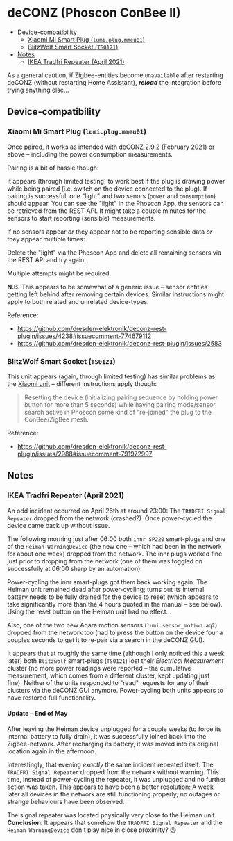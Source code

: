 # deCONZ (Phoscon ConBee II)

- [Device-compatibility](#device-compatibility)
  - [Xiaomi Mi Smart Plug (`lumi.plug.mmeu01`)](#xiaomi-mi-smart-plug-lumiplugmmeu01)
  - [BlitzWolf Smart Socket (`TS0121`)](#blitzwolf-smart-socket-ts0121)
- [Notes](#notes)
  - [IKEA Tradfri Repeater (April 2021)](#ikea-tradfri-repeater-april-2021)

As a general caution, if Zigbee-entities become `unavailable` after restarting
deCONZ (without restarting Home Assistant), **_reload_** the integration before
trying anything else...

## Device-compatibility

### Xiaomi Mi Smart Plug (`lumi.plug.mmeu01`)

Once paired, it works as intended with deCONZ 2.9.2 (February 2021) or above –
including the power consumption measurements.

Pairing is a bit of hassle though:

It appears (through limited testing) to work best if the plug is drawing power
while being paired (i.e. switch on the device connected to the plug). If pairing
is successful, one "light" and two senors (`power` and `consumption`) should
appear. You can see the "light" in the Phoscon App, the sensors can be retrieved
from the REST API. It might take a couple minutes for the sensors to start
reporting (sensible) measurements.

If no sensors appear _or_ they appear not to be reporting sensible data _or_
they appear multiple times:

Delete the "light" via the Phoscon App and delete all remaining sensors via the
REST API and try again.

Multiple attempts might be required.

**N.B.** This appears to be somewhat of a generic issue – sensor entities
getting left behind after removing certain devices. Similar instructions might
apply to both related and unrelated device-types.

Reference:

- <https://github.com/dresden-elektronik/deconz-rest-plugin/issues/4238#issuecomment-774679112>
- <https://github.com/dresden-elektronik/deconz-rest-plugin/issues/2583>

### BlitzWolf Smart Socket (`TS0121`)

This unit appears (again, through limited testing) has similar problems as the
[Xiaomi unit](#xiaomi-mi-smart-plug-lumiplugmmeu01) – different instructions
apply though:

> Resetting the device (initializing pairing sequence by holding power button
> for more than 5 seconds) while having pairing mode/sensor search active in
> Phoscon some kind of "re-joined" the plug to the ConBee/ZigBee mesh.

Reference:

- <https://github.com/dresden-elektronik/deconz-rest-plugin/issues/2988#issuecomment-791972997>

## Notes

### IKEA Tradfri Repeater (April 2021)

An odd incident occurred on April 26th at around 23:00: The
`TRADFRI Signal Repeater` dropped from the network (crashed?). Once power-cycled
the device came back up without issue.

The following morning just after 06:00 both `innr SP220` smart-plugs and one of
the `Heiman WarningDevice` (the new one – which had been in the network for
about one week) dropped from the network. The innr plugs worked fine just prior
to dropping from the network (one of them was toggled on successfully at 06:00
sharp by an automation).

Power-cycling the innr smart-plugs got them back working again. The Heiman unit
remained dead after power-cycling; turns out its internal battery needs to be
fully drained for the device to reset (which appears to take significantly more
than the 4 hours quoted in the manual – see below). Using the reset button on
the Heiman unit had no effect...

Also, one of the two new Aqara motion sensors (`lumi.sensor_motion.aq2`) dropped
from the network too (had to press the button on the device four a couples
seconds to get it to re-pair via a search in the deCONZ GUI).

It appears that at roughly the same time (although I only noticed this a week
later) both `Blitzwolf` smart-plugs (`TS0121`) lost their _Electrical
Measurement_ cluster (no more power readings were reported – the cumulative
measurement, which comes from a different cluster, kept updating just fine).
Neither of the units responded to "read" requests for any of their clusters via
the deCONZ GUI anymore. Power-cycling both units appears to have restored full
functionality.

#### Update – End of May

After leaving the Heiman device unplugged for a couple weeks (to force its
internal battery to fully drain), it was successfully joined back into the
Zigbee-network. After recharging its battery, it was moved into its original
location again in the afternoon.

Interestingly, that evening _exactly_ the same incident repeated itself: The
`TRADFRI Signal Repeater` dropped from the network without warning. This time,
instead of power-cycling the repeater, it was unplugged and no further action
was taken. This appears to have been a better resolution: A week later all
devices in the network are still functioning properly; no outages or strange
behaviours have been observed.

The signal repeater was located physically very close to the Heiman unit.
**Conclusion**: It appears that somehow the `TRADFRI Signal Repeater` and the
`Heiman WarningDevice` don't play nice in close proximity? 😕
